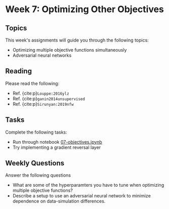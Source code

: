 # Week 7: Optimizing Other Objectives

## Topics

This week's assignments will guide you through the following topics:
* Optimizing multiple objective functions simultaneously
* Adversarial neural networks

## Reading

Please read the following:
* Ref. {cite:p}`Louppe:2016ylz`
* Ref. {cite:p}`ganin2014unsupervised`
* Ref. {cite:p}`Sirunyan:2019nfw`

## Tasks

Complete the following tasks:
* Run through notebook [07-objectives.ipynb](07-objectives.ipynb)
* Try implementing a gradient reversal layer

## Weekly Questions

Answer the following questions
* What are some of the hyperparamters you have to tune when optimizing multiple objective functions?
* Describe a setup to use an adversarial neural network to minimize dependence on data-simulation differences.
